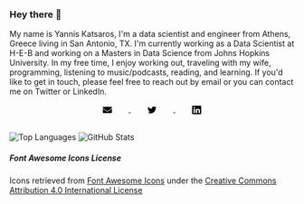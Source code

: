 ### Hey there 👋

My name is Yannis Katsaros, I'm a data scientist and engineer from Athens, Greece living in San Antonio, TX. I'm currently working as a Data Scientist at H-E-B and working on a Masters in Data Science from Johns Hopkins University. In my free time, I enjoy working out, traveling with my wife, programming, listening to music/podcasts, reading, and learning. If you'd like to get in touch, please feel free to reach out by email or you can contact me on Twitter or LinkedIn.

<div align="center">
  <a href="mailto:yannis@katsaros.io">
    <img width="3%" align="center" display="block" style="padding-left: 30px; padding-right: 30px" src="https://raw.githubusercontent.com/yanniskatsaros/yanniskatsaros/master/assets/email.svg?sanitize=true">
  </a>
  <a href="https://twitter.com/yanniskatsaros">
    <img width="3%" align="center" display="block" style="padding-left: 30px; padding-right: 30px" src="https://raw.githubusercontent.com/yanniskatsaros/yanniskatsaros/master/assets/twitter.svg?sanitize=true">
  </a>
  <a href="https://www.linkedin.com/in/yanniskatsaros">
    <img width="3%" align="center" display="block" style="padding-left: 30px; padding-right: 30px" src="https://raw.githubusercontent.com/yanniskatsaros/yanniskatsaros/master/assets/linkedin.svg?sanitize=true">
  </a>
</div>

<br>

![Top Languages](https://github-readme-stats.vercel.app/api/top-langs/?username=yanniskatsaros&show_icons=true&hide=jupyter%20notebook)
![GitHub Stats](https://github-readme-stats.vercel.app/api?username=yanniskatsaros&show_icons=true)

##### Font Awesome Icons License

Icons retrieved from [Font Awesome Icons](https://fontawesome.com/icons?d=gallery&m=free) under the [Creative Commons Attribution 4.0 International License](https://creativecommons.org/licenses/by/4.0/legalcode)

<!--
**yanniskatsaros/yanniskatsaros** is a ✨ _special_ ✨ repository because its `README.md` (this file) appears on your GitHub profile.

Here are some ideas to get you started:

- 🔭 I’m currently working on ...
- 🌱 I’m currently learning ...
- 👯 I’m looking to collaborate on ...
- 🤔 I’m looking for help with ...
- 💬 Ask me about ...
- 📫 How to reach me: ...
- 😄 Pronouns: ...
- ⚡ Fun fact: ...
-->
